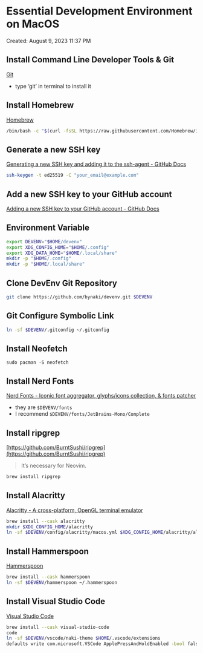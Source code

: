 # Essential Development Environment on MacOS

Created: August 9, 2023 11:37 PM

## Install Command Line Developer Tools & Git

[Git](https://git-scm.com/)

- type ‘git’ in terminal to install it

## Install Homebrew

[Homebrew](https://brew.sh/)

```bash
/bin/bash -c "$(curl -fsSL https://raw.githubusercontent.com/Homebrew/install/HEAD/install.sh)"
```

## Generate a new SSH key

[Generating a new SSH key and adding it to the ssh-agent - GitHub Docs](https://docs.github.com/en/authentication/connecting-to-github-with-ssh/generating-a-new-ssh-key-and-adding-it-to-the-ssh-agent)

```bash
ssh-keygen -t ed25519 -C "your_email@example.com"
```

## Add a new SSH key to your GitHub account

[Adding a new SSH key to your GitHub account - GitHub Docs](https://docs.github.com/en/authentication/connecting-to-github-with-ssh/adding-a-new-ssh-key-to-your-github-account)

## **Environment Variable**

```bash
export DEVENV="$HOME/devenv"
export XDG_CONFIG_HOME="$HOME/.config"
export XDG_DATA_HOME="$HOME/.local/share"
mkdir -p "$HOME/.config"
mkdir -p "$HOME/.local/share"
```

## Clone DevEnv Git Repository

```bash
git clone https://github.com/bynaki/devenv.git $DEVENV
```

## Git Configure Symbolic Link

```bash
ln -sf $DEVENV/.gitconfig ~/.gitconfig
```

## Install Neofetch

```shell
sudo pacman -S neofetch
```

## Install Nerd Fonts

[Nerd Fonts - Iconic font aggregator, glyphs/icons collection, & fonts patcher](https://www.nerdfonts.com/)

- they are `$DEVENV/fonts`
- I recommend `$DEVENV/fonts/JetBrains-Mono/Complete`

## Install ripgrep

[https://github.com/BurntSushi/ripgrep](https://github.com/BurntSushi/ripgrep)

> It’s necessary for Neovim.
> 

```bash
brew install ripgrep
```

## Install Alacritty

[Alacritty - A cross-platform, OpenGL terminal emulator](https://alacritty.org/)

```bash
brew install --cask alacritty
mkdir $XDG_CONFIG_HOME/alacritty
ln -sf $DEVENV/config/alacritty/macos.yml $XDG_CONFIG_HOME/alacritty/alacritty.yml
```

## Install Hammerspoon

[Hammerspoon](http://www.hammerspoon.org/)

```bash
brew install --cask hammerspoon
ln -sf $DEVENV/hammerspoon ~/.hammerspoon
```

## Install Visual Studio Code

[Visual Studio Code](https://code.visualstudio.com/)

```bash
brew install --cask visual-studio-code
code
ln -sf $DEVENV/vscode/naki-theme $HOME/.vscode/extensions
defaults write com.microsoft.VSCode ApplePressAndHoldEnabled -bool false
```